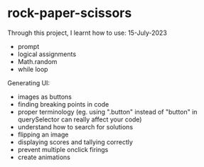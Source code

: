 # rock-paper-scissors
Through this project, I learnt how to use: 
15-July-2023
- prompt
- logical assignments
- Math.random
- while loop

Generating UI:
- images as buttons
- finding breaking points in code
- proper terminology (eg. using ".button" instead of "button" in querySelector can really affect your code)
- understand how to search for solutions
- flipping an image
- displaying scores and tallying correctly
- prevent multiple onclick firings
- create animations